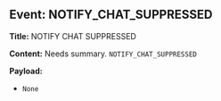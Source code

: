 ## Event: NOTIFY_CHAT_SUPPRESSED

**Title:** NOTIFY CHAT SUPPRESSED

**Content:**
Needs summary.
`NOTIFY_CHAT_SUPPRESSED`

**Payload:**
- `None`